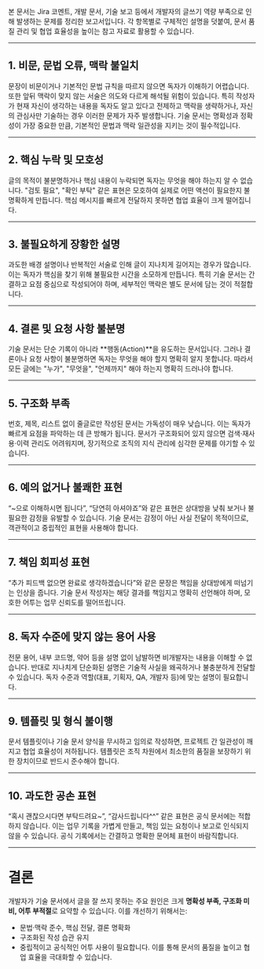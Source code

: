 본 문서는 Jira 코멘트, 개발 문서, 기술 보고 등에서 개발자의 글쓰기 역량 부족으로 인해 발생하는 문제를 정리한 보고서입니다. 각 항목별로 구체적인 설명을 덧붙여, 문서 품질 관리 및 협업 효율성을 높이는 참고 자료로 활용할 수 있습니다.

---

## 1. 비문, 문법 오류, 맥락 불일치

문장이 비문이거나 기본적인 문법 규칙을 따르지 않으면 독자가 이해하기 어렵습니다. 또한 앞뒤 맥락이 맞지 않는 서술은 의도와 다르게 해석될 위험이 있습니다. 특히 작성자가 현재 자신이 생각하는 내용을 독자도 알고 있다고 전제하고 맥락을 생략하거나, 자신의 관심사만 기술하는 경우 이러한 문제가 자주 발생합니다. 기술 문서는 명확성과 정확성이 가장 중요한 만큼, 기본적인 문법과 맥락 일관성을 지키는 것이 필수적입니다.

---

## 2. 핵심 누락 및 모호성

글의 목적이 불분명하거나 핵심 내용이 누락되면 독자는 무엇을 해야 하는지 알 수 없습니다. "검토 필요", "확인 부탁" 같은 표현은 모호하여 실제로 어떤 액션이 필요한지 불명확하게 만듭니다. 핵심 메시지를 빠르게 전달하지 못하면 협업 효율이 크게 떨어집니다.

---

## 3. 불필요하게 장황한 설명

과도한 배경 설명이나 반복적인 서술로 인해 글이 지나치게 길어지는 경우가 많습니다. 이는 독자가 핵심을 찾기 위해 불필요한 시간을 소모하게 만듭니다. 특히 기술 문서는 간결하고 요점 중심으로 작성되어야 하며, 세부적인 맥락은 별도 문서에 담는 것이 적절합니다.

---

## 4. 결론 및 요청 사항 불분명

기술 문서는 단순 기록이 아니라 **행동(Action)**을 유도하는 문서입니다. 그러나 결론이나 요청 사항이 불분명하면 독자는 무엇을 해야 할지 명확히 알지 못합니다. 따라서 모든 글에는 "누가", "무엇을", "언제까지" 해야 하는지 명확히 드러나야 합니다.

---

## 5. 구조화 부족

번호, 제목, 리스트 없이 줄글로만 작성된 문서는 가독성이 매우 낮습니다. 이는 독자가 빠르게 요점을 파악하는 데 큰 방해가 됩니다. 문서가 구조화되어 있지 않으면 검색·재사용·이력 관리도 어려워지며, 장기적으로 조직의 지식 관리에 심각한 문제를 야기할 수 있습니다.

---

## 6. 예의 없거나 불쾌한 표현

“~으로 이해하시면 됩니다”, “당연히 아셔야죠”와 같은 표현은 상대방을 낮춰 보거나 불필요한 감정을 유발할 수 있습니다. 기술 문서는 감정이 아닌 사실 전달이 목적이므로, 객관적이고 중립적인 표현을 사용해야 합니다.

---

## 7. 책임 회피성 표현

“추가 피드백 없으면 완료로 생각하겠습니다”와 같은 문장은 책임을 상대방에게 떠넘기는 인상을 줍니다. 기술 문서 작성자는 해당 결과를 책임지고 명확히 선언해야 하며, 모호한 어투는 업무 신뢰도를 떨어뜨립니다.

---

## 8. 독자 수준에 맞지 않는 용어 사용

전문 용어, 내부 코드명, 약어 등을 설명 없이 남발하면 비개발자는 내용을 이해할 수 없습니다. 반대로 지나치게 단순화된 설명은 기술적 사실을 왜곡하거나 불충분하게 전달할 수 있습니다. 독자 수준과 역할(대표, 기획자, QA, 개발자 등)에 맞는 설명이 필요합니다.

---

## 9. 템플릿 및 형식 불이행

문서 템플릿이나 기술 문서 양식을 무시하고 임의로 작성하면, 프로젝트 간 일관성이 깨지고 협업 효율성이 저하됩니다. 템플릿은 조직 차원에서 최소한의 품질을 보장하기 위한 장치이므로 반드시 준수해야 합니다.

---

## 10. 과도한 공손 표현

“혹시 괜찮으시다면 부탁드려요~”, “감사드립니다^^” 같은 표현은 공식 문서에는 적합하지 않습니다. 이는 업무 기록을 가볍게 만들고, 책임 있는 요청이나 보고로 인식되지 않을 수 있습니다. 공식 기록에서는 간결하고 명확한 문어체 표현이 바람직합니다.

---

# 결론

개발자가 기술 문서에서 글을 잘 쓰지 못하는 주요 원인은 크게 **명확성 부족, 구조화 미비, 어투 부적절**로 요약할 수 있습니다. 이를 개선하기 위해서는:

- 문법·맥락 준수, 핵심 전달, 결론 명확화
- 구조화된 작성 습관 유지
- 중립적이고 공식적인 어투 사용이 필요합니다. 이를 통해 문서의 품질을 높이고 협업 효율을 극대화할 수 있습니다.
